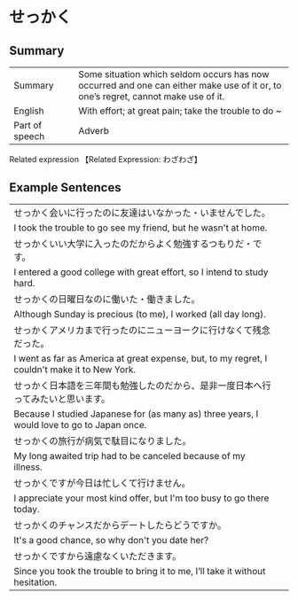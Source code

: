 # せっかく

## Summary

<table><tr>   <td>Summary<td>   <td>Some situation which seldom occurs has now occurred and one can either make use of it or, to one’s regret, cannot make use of it.</td><tr><tr>   <td>English<td>   <td>With effort; at great pain; take the trouble to do ~</td><tr><tr>   <td>Part of speech<td>   <td>Adverb</td><tr></table><tr>   <td>Related expression<td>   <td>【Related Expression: わざわざ】</td><tr></table></table>

## Example Sentences

<table><tr><td>せっかく会いに行ったのに友達はいなかった・いませんでした。<td><tr><tr><td>I took the trouble to go see my friend, but he wasn't at home.<td><tr><tr><td>せっかくいい大学に入ったのだからよく勉強するつもりだ・です。<td><tr><tr><td>I entered a good college with great effort, so I intend to study hard.<td><tr><tr><td>せっかくの日曜日なのに働いた・働きました。<td><tr><tr><td>Although Sunday is precious (to me), I worked (all day long).<td><tr><tr><td>せっかくアメリカまで行ったのにニューヨークに行けなくて残念だった。<td><tr><tr><td>I went as far as America at great expense, but, to my regret, I couldn't make it to New York.<td><tr><tr><td>せっかく日本語を三年間も勉強したのだから、是非一度日本へ行ってみたいと思います。<td><tr><tr><td>Because I studied Japanese for (as many as) three years, I would love to go to Japan once.<td><tr><tr><td>せっかくの旅行が病気で駄目になりました。<td><tr><tr><td>My long awaited trip had to be canceled because of my illness.<td><tr><tr><td>せっかくですが今日は忙しくて行けません。<td><tr><tr><td>I appreciate your most kind offer, but I'm too busy to go there today.<td><tr><tr><td>せっかくのチャンスだからデートしたらどうですか。<td><tr><tr><td>It's a good chance, so why don't you date her?<td><tr><tr><td>せっかくですから遠慮なくいただきます。<td><tr><tr><td>Since you took the trouble to bring it to me, I’ll take it without hesitation.<td><tr></table>

